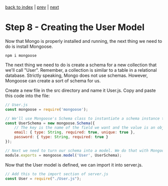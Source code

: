 [back to index](/README.md) | [prev](/docs/7.md) | [next](/docs/.9md)

# Step 8 - Creating the User Model

Now that Mongo is properly installed and running, the next thing we need to do is install Mongoose.

```
npm i mongoose
```

The next thing we need to do is create a schema for a new collection that we'll call "User".  Remember, a collection is similar to a table in a relational database. Strictly speaking, Mongo does not use schemas. However, Mongoose can create a sort of schema for us.

Create a new file in the src directory and name it User.js. Copy and paste this code into the file:

```js
// User.js
const mongoose = require('mongoose');

// We'll use Mongoose's Schema class to instantiate a schema instance that we'll call UserSchema. The argument that we pass to Schema defines the fields that will appear in each document in the collection. Remember, a document is similar to a record.
const UserSchema = new mongoose.Schema({
    // The key is the name of the field we want and the value is an object defining the field's properties.
    email: { type: String, required: true, unique: true },
    password: { type: String, required: true }
});

// Next we need to turn our schema into a model. We do that with Mongoose's model() method. The model method takes as parameters the name of the model and a schema. If you're wondering, the schema defined our collection and the model gives us the ability to perform CRUD operations on that collection. We're also exporting this module at the same time.
module.exports = mongoose.model('User', UserSchema);
```

Now that the User model is defined, we can import it into server.js.

```js
// Add this to the import section of server.js
const User = require("./User.js");
```

